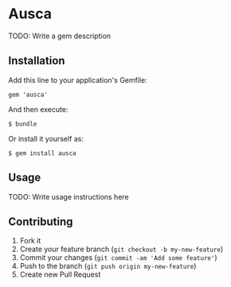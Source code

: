 # Ausca

TODO: Write a gem description

## Installation

Add this line to your application's Gemfile:

    gem 'ausca'

And then execute:

    $ bundle

Or install it yourself as:

    $ gem install ausca

## Usage

TODO: Write usage instructions here

## Contributing

1. Fork it
2. Create your feature branch (`git checkout -b my-new-feature`)
3. Commit your changes (`git commit -am 'Add some feature'`)
4. Push to the branch (`git push origin my-new-feature`)
5. Create new Pull Request
